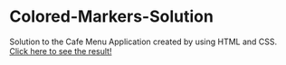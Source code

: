 # Colored-Markers-Solution
Solution to the Cafe Menu Application created by using HTML and CSS. 
[Click here to see the result!](https://muntakahelali.github.io/Colored-Markers-Solution/)


